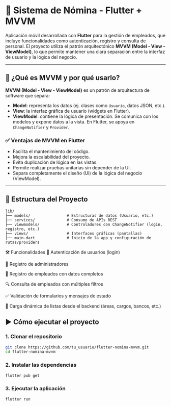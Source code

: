 # 📱 Sistema de Nómina - Flutter + MVVM

Aplicación móvil desarrollada con **Flutter** para la gestión de empleados, que incluye funcionalidades como autenticación, registro y consulta de personal. El proyecto utiliza el patrón arquitectónico **MVVM (Model - View - ViewModel)**, lo que permite mantener una clara separación entre la interfaz de usuario y la lógica del negocio.

---

## 🧠 ¿Qué es MVVM y por qué usarlo?

**MVVM (Model - View - ViewModel)** es un patrón de arquitectura de software que separa:

- **Model**: representa los datos (ej. clases como `Usuario`, datos JSON, etc.).
- **View**: la interfaz gráfica de usuario (widgets en Flutter).
- **ViewModel**: contiene la lógica de presentación. Se comunica con los modelos y expone datos a la vista. En Flutter, se apoya en `ChangeNotifier` y `Provider`.

### ✅ Ventajas de MVVM en Flutter

- Facilita el mantenimiento del código.
- Mejora la escalabilidad del proyecto.
- Evita duplicación de lógica en las vistas.
- Permite realizar pruebas unitarias sin depender de la UI.
- Separa completamente el diseño (UI) de la lógica del negocio (ViewModel).

---

## 🔧 Estructura del Proyecto

```plaintext
lib/
├── models/                # Estructuras de datos (Usuario, etc.)
├── services/              # Consumo de APIs REST
├── viewmodels/            # Controladores con ChangeNotifier (login, registro, etc.)
├── views/                 # Interfaces gráficas (pantallas)
├── main.dart              # Inicio de la app y configuración de rutas/providers
```

🛠️ Funcionalidades
🔐 Autenticación de usuarios (login)

🧾 Registro de administradores

👷 Registro de empleados con datos completos

🔍 Consulta de empleados con múltiples filtros

✅ Validación de formularios y mensajes de estado

📡 Carga dinámica de listas desde el backend (áreas, cargos, bancos, etc.)

## ▶️ Cómo ejecutar el proyecto

### 1. Clonar el repositorio

```bash
git clone https://github.com/tu_usuario/flutter-nomina-mvvm.git
cd flutter-nomina-mvvm
```
### 2. Instalar las dependencias

```bash
flutter pub get
```

### 3. Ejecutar la aplicación

```bash
flutter run
```